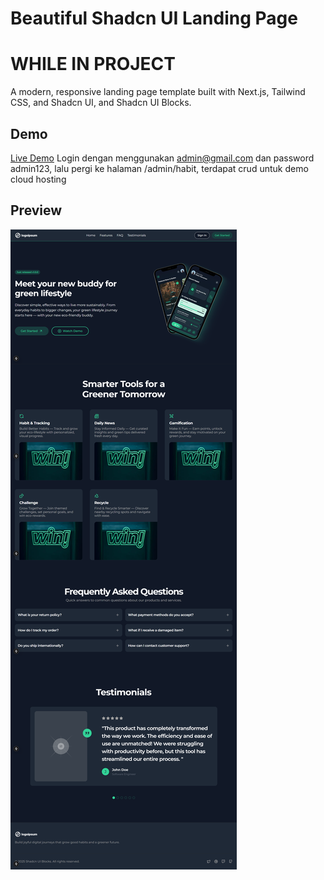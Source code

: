 # Beautiful Shadcn UI Landing Page
# WHILE IN PROJECT

A modern, responsive landing page template built with Next.js, Tailwind CSS, and Shadcn UI, and Shadcn UI Blocks.

## Demo

[Live Demo](https://demo-ecobuddy.vercel.app/)
Login dengan menggunakan admin@gmail.com dan password admin123, lalu pergi ke halaman /admin/habit, terdapat crud untuk demo cloud hosting

## Preview

![Preview](./public/page-preview-update.png)
